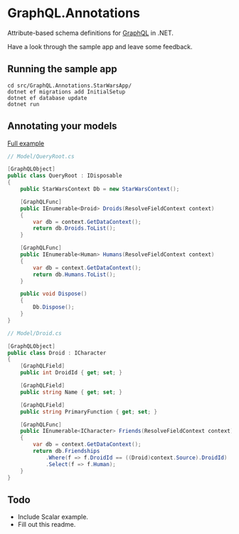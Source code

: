 # GraphQL.Annotations

Attribute-based schema definitions for [GraphQL](https://github.com/graphql-dotnet/graphql-dotnet) in .NET.

Have a look through the sample app and leave some feedback.

## Running the sample app

```
cd src/GraphQL.Annotations.StarWarsApp/
dotnet ef migrations add InitialSetup
dotnet ef database update
dotnet run
```

## Annotating your models

[Full example](./tree/master/GraphQL.Annotations/)

```csharp
// Model/QueryRoot.cs

[GraphQLObject]
public class QueryRoot : IDisposable
{
    public StarWarsContext Db = new StarWarsContext();

    [GraphQLFunc]
    public IEnumerable<Droid> Droids(ResolveFieldContext context)
    {
        var db = context.GetDataContext();
        return db.Droids.ToList();
    }

    [GraphQLFunc]
    public IEnumerable<Human> Humans(ResolveFieldContext context)
    {
        var db = context.GetDataContext();
        return db.Humans.ToList();
    }

    public void Dispose()
    {
        Db.Dispose();
    }
}

// Model/Droid.cs

[GraphQLObject]
public class Droid : ICharacter
{
    [GraphQLField]
    public int DroidId { get; set; }

    [GraphQLField]
    public string Name { get; set; }

    [GraphQLField]
    public string PrimaryFunction { get; set; }

    [GraphQLFunc]
    public IEnumerable<ICharacter> Friends(ResolveFieldContext context)
    {
        var db = context.GetDataContext();
        return db.Friendships
            .Where(f => f.DroidId == ((Droid)context.Source).DroidId)
            .Select(f => f.Human);
    }
}
```

## Todo
+ Include Scalar example.
+ Fill out this readme.
